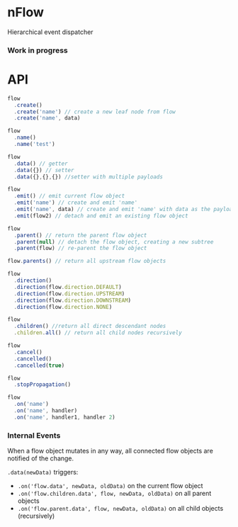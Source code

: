 
# nFlow
Hierarchical event dispatcher

### Work in progress 


# API

```js
flow
  .create()
  .create('name') // create a new leaf node from flow
  .create('name', data)

flow
  .name()
  .name('test') 

flow
  .data() // getter
  .data({}) // setter
  .data({},{},{}) //setter with multiple payloads

flow
  .emit() // emit current flow object
  .emit('name') // create and emit 'name'
  .emit('name', data) // create and emit 'name' with data as the payload
  .emit(flow2) // detach and emit an existing flow object

flow
  .parent() // return the parent flow object
  .parent(null) // detach the flow object, creating a new subtree
  .parent(flow) // re-parent the flow object

flow.parents() // return all upstream flow objects

flow
  .direction()
  .direction(flow.direction.DEFAULT)
  .direction(flow.direction.UPSTREAM)
  .direction(flow.direction.DOWNSTREAM)
  .direction(flow.direction.NONE)

flow
  .children() //return all direct descendant nodes
  .children.all() // return all child nodes recursively

flow
  .cancel()
  .cancelled()
  .cancelled(true)

flow
  .stopPropagation()

flow
  .on('name')
  .on('name', handler)
  .on('name', handler1, handler 2)

```

### Internal Events

When a flow object mutates in any way, all connected flow objects are notified of the change.

`.data(newData)` triggers:
 -   `.on('flow.data', newData, oldData)` on the current flow object
 -   `.on('flow.children.data', flow, newData, oldData)` on all parent objects
 -   `.on('flow.parent.data', flow, newData, oldData)` on all child objects (recursively)


